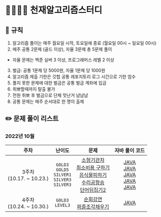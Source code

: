 # 👨‍👩‍👧‍👦 천재알고리즘스터디

## 📌 규칙

1. 알고리즘 풀이는 매주 월요일 시작, 토요일에 종료
   (월요일 00시 ~ 일요일 00시)
2. 매주 공통 2문제 (골드 이상), 자율 3문제 총 5문제 풀이

- 자율 문제는 백준 실버 3 이상, 프로그래머스 레벨 2 이상

3. 벌금: 공통 1문제 당 5000원, 자율 1문제 당 1000원
4. 알고리즘 제출 기한은 깃헙 공통 레포지토리 로그 시간으로 기한 엄수
5. 풀지 못한 문제에 대한 벌금은 공통 벌금 계좌에 입금
6. 취뽀할때까지 탈출 불가
7. 전원 취뽀 후 벌금으로 단체 맛난거 냠냠냠
8. 공통 문제는 매주 순서대로 한 명이 출제
## ✏️ 문제 풀이 리스트

### 2022년 10월

|             주차             |                                난이도                                 |                                                                                                                                                문제                                                                                                                                                 |                                                                                                                                                                                                                                            자바 풀이 코드                                                                                                                                                                                                                                            |
| :--------------------------: | :-------------------------------------------------------------------: | :-------------------------------------------------------------------------------------------------------------------------------------------------------------------------------------------------------------------------------------------------------------------------------------------------: | :------------------------------------------------------------------------------------------------------------------------------------------------------------------------------------------------------------------------------------------------------------------------------------------------------------------------------------------------------------------------------------------------------------------------------------------------------------------------------------------------: |
| 3주차<br />(10.17. ~ 10.23.) | `GOLD3`<br /> `GOLD5`<br /> `SILVER1`<br /> `SILVER3`<br /> `SILVER3`<br /> | [소형기관차](https://www.acmicpc.net/problem/2616)<br />  [최소비용 구하기](https://www.acmicpc.net/problem/1916)<br /> [음식물피하기](https://www.acmicpc.net/problem/1743)<br /> [수리공항승](https://www.acmicpc.net/problem/1449)<br/> [단어뒤집기2](https://www.acmicpc.net/problem/17413)<br /> | [JAVA](https://github.com/CheonjaeAlgo/algorithm/blob/seol/10월셋째주/Main_소형기관차_골3_2616.java)<br /> [JAVA](https://github.com/CheonjaeAlgo/algorithm/blob/seol/10월셋째주/Main_최소비용구하기_골5_1916.java)<br /> [JAVA](https://github.com/CheonjaeAlgo/algorithm/blob/seol/10월셋째주/Main_음식물피하기_실1_1743.java)<br />[JAVA](https://github.com/CheonjaeAlgo/algorithm/blob/seol/10월셋째주/Main_수리공항승_실3_1449.java)<br />[JAVA](https://github.com/CheonjaeAlgo/algorithm/blob/seol/10월셋째주/Main_단어뒤집기2_실3_17413.java)<br /> |
| 4주차<br />(10.24. ~ 10.30.) |                     `GOLD3`<br /> `LEVEL3`<br />                      |                                                                           [순회강연](https://www.acmicpc.net/problem/2109)<br /> [퍼즐조각채우기](https://school.programmers.co.kr/learn/courses/30/lessons/84021/)<br />                                                                           |[JAVA](https://github.com/CheonjaeAlgo/algorithm/blob/seol/10월넷째주/Main_2109_순회강연_골3.java)<br /> |[JAVA](https://github.com/CheonjaeAlgo/algorithm/blob/seol/10월넷째주/Solution_퍼즐조각채우기_level3.java)<br />                                                                                                                                                 |


